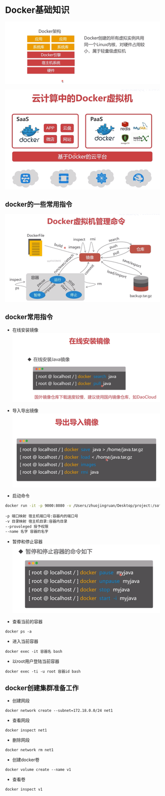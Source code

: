 # Docker基础知识

![](/assets/devops/docker/1.png)

![](/assets/devops/docker/2.png)

## docker的一些常用指令

![](/assets/devops/docker/4.png)

## docker常用指令

* 在线安装镜像  
  ![](/assets/devops/docker/5.png)

* 导入导出镜像  
  ![](/assets/devops/docker/6.png)

* 启动命令

```bash
docker run -it -p 9000:8080 -v /Users/zhuojingruan/Desktop/project:/soft --privileged --name myjava java bash

-p 端口映射 宿主机端口号:容器内的端口号
-v 目录映射 宿主机目录:容器内目录
--provoleged 授予权限
--name 名字 容器的名字
```

* 暂停和停止容器
![](/assets/devops/docker/8.png)

* 查看当前的容器
```
docker ps -a
```

* 进入当前容器
```
docker exec -it 容器名 bash
```

* 以root用户登陆当前容器
```
docker exec -ti -u root 容器id bash
```


## docker创建集群准备工作
* 创建网段
```
docker network create --subnet=172.18.0.0/24 net1
```

* 查看网段
```
docker inspect net1
```

* 删除网段
```
docker network rm net1
```

* 创建docker卷
```
docker volume create --name v1
```

* 查看卷
```
docker inspect v1
```

